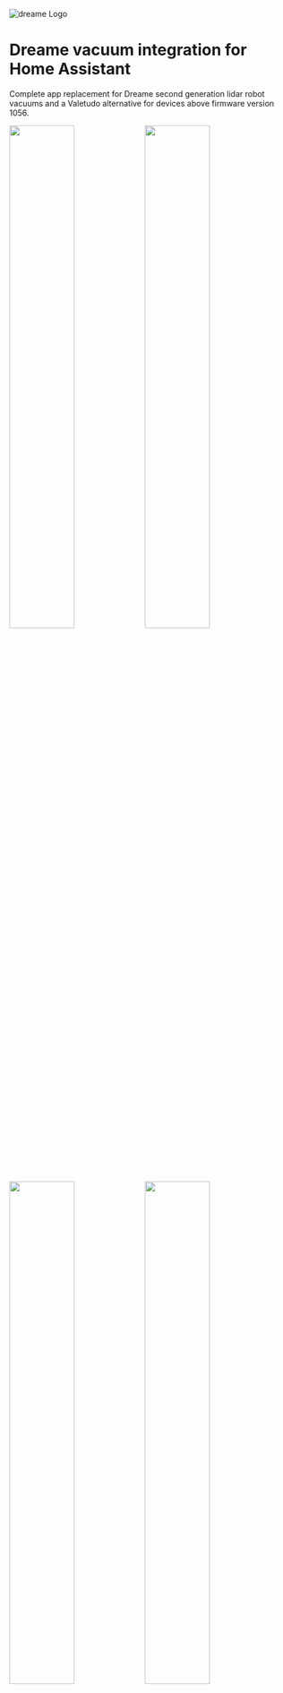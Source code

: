 ![dreame Logo](https://cdn.shopify.com/s/files/1/0302/5276/1220/files/rsz_logo_-01_400x_2ecfe8c0-2756-4bd1-a3f4-593b1f73e335_284x.jpg "dreame Logo")

# Dreame vacuum integration for Home Assistant

Complete app replacement for Dreame second generation lidar robot vacuums and a Valetudo alternative for devices above firmware version 1056.

<img src="https://raw.githubusercontent.com/Tasshack/dreame-vacuum/master/docs/media/map.png" width="48%"><img src="https://raw.githubusercontent.com/Tasshack/dreame-vacuum/master/docs/media/map_app.png" width="48%">

<img src="https://raw.githubusercontent.com/Tasshack/dreame-vacuum/master/docs/media/settings.png" width="48%"><img src="https://raw.githubusercontent.com/Tasshack/dreame-vacuum/master/docs/media/settings_app.png" width="48%">

## Features
All features completely reverse engineered from the official Mi Home app RN plugin for Z10 Pro with firmware version 1156.

- [Auto generated device entities](https://github.com/Tasshack/dreame-vacuum/blob/master/docs/entities.md)
- [Live and multi floor map support](https://github.com/Tasshack/dreame-vacuum/blob/master/docs/map.md)
- [Customized room cleaning entities](https://github.com/Tasshack/dreame-vacuum/blob/master/docs/room_entities.md)
- [Services for device and map with examples](https://github.com/Tasshack/dreame-vacuum/blob/master/docs/services.md)
- [Persistent notifications and error reporting](https://github.com/Tasshack/dreame-vacuum/blob/master/docs/notifications.md)
- [Valetudo map card support](#with-valetudo-map-card)
- Onboard scheduling support *(Coming soon)*

## Supported Devices

- `dreame.vacuum.p2028` *(Z10 Pro)*
- `dreame.vacuum.p2028a` *(L10 Plus)*
- `dreame.vacuum.p2029` *(L10 Pro)*
- `dreame.vacuum.p2027` *(W10)*
- `dreame.vacuum.r2104` *(W10 Pro)*
- `dreame.vacuum.r2228` *(S10)*
- `dreame.vacuum.r2233` *(S10 Pro)*
- `dreame.vacuum.r2205` *(D10 Plus)*
- `dreame.vacuum.p2259` *(D9 Max)*
- `dreame.vacuum.p2187` *(D9 Pro)*
- `dreame.vacuum.p2150a` *(Mi Robot Vacuum-Mop 2 Ultra)*
- `dreame.vacuum.p2150b` *(Mi Robot Vacuum-Mop 2 Ultra Set)*
- `dreame.vacuum.p2157` *(MOVA L600)*
- `dreame.vacuum.p2156o` *(MOVA Z500)*
- `dreame.vacuum.p2156` 
- `dreame.vacuum.p2114o` 
- `dreame.vacuum.p2149o` 
- `dreame.vacuum.p2150o`
- *`More to be added later...`*

## Configuration
- Use this button: <a href="https://my.home-assistant.io/redirect/config_flow_start/?domain=dreame_vacuum" target="_blank"><img src="https://my.home-assistant.io/badges/config_flow_start.svg" alt="Open your Home Assistant instance and start setting up a new integration." /></a> or:
  - Add the **Dreame Vacuum** integration in Settings -> Devices & Services -> Add Integration
  - Select **Dreame Vacuum** from the list
  - Confirm form submission
- Select configuration type:

    <img src="https://raw.githubusercontent.com/Tasshack/dreame-vacuum/master/docs/media/config_flow.png" width="550px">

    <a href="https://github.com/Tasshack/dreame-vacuum/blob/master/docs/map.md" target="_blank">About map feature</a>

- Enter required credentials according to the selected configuration type.
- Set your device name and integration settings:

    <img src="https://raw.githubusercontent.com/Tasshack/dreame-vacuum/master/docs/media/config_flow_settings.png" width="350px">

    <a href="https://github.com/Tasshack/dreame-vacuum/blob/master/docs/notifications.md" target="_blank">About notifications feature</a><br><a href="https://github.com/Tasshack/dreame-vacuum/blob/master/docs/map.md#color-schemes" target="_blank">About map color schemes</a>
- Navigate to device page for disabling or enabling entities that you want to use.

    <a href="https://github.com/Tasshack/dreame-vacuum/blob/master/docs/entities.md" target="_blank">About entities</a>
 
## How to Use

Integration is compatible with all available Lovelace vacuum cards but if you want to use zone cleaning feature you can prefer the Xiaomi Vacuum Card.

#### With [Xiaomi Vacuum Map Card](https://github.com/PiotrMachowski/lovelace-xiaomi-vacuum-map-card)
 > Template for room and zone cleaning.
<a href="https://my.home-assistant.io/redirect/developer_template/" target="_blank"><img src="https://my.home-assistant.io/badges/developer_template.svg" alt="Open your Home Assistant instance and show your template developer tools." /></a>
```yaml
{# ----------------- PROVIDE YOUR OWN ENTITY IDS HERE ----------------- #}
{% set camera_entity = "camera." %}
{% set vacuum_entity = "vacuum." %}
{# ------------------- DO NOT CHANGE ANYTHING BELOW ------------------- #}
{% set attributes = states[camera_entity].attributes %}

type: custom:xiaomi-vacuum-map-card
vacuum_platform: default
entity: {{ vacuum_entity }}
map_source:
  camera: {{ camera_entity }}
calibration_source:
  camera: true
map_modes:
  - template: vacuum_clean_zone
    max_selections: 10
    repeats_type: EXTERNAL
    service_call_schema:
      service: dreame_vacuum.vacuum_clean_zone
      service_data:
        entity_id: '[[entity_id]]'
        zone: '[[selection]]'
        repeats: '[[repeats]]'
  - template: vacuum_clean_segment
    repeats_type: EXTERNAL
    service_call_schema:
      service: dreame_vacuum.vacuum_clean_segment
      service_data:
        entity_id: '[[entity_id]]'
        segments: '[[selection]]'
        repeats: '[[repeats]]'
    predefined_selections:
{%- for room_id in attributes.rooms | default([]) %}
{%- set room = attributes.rooms[room_id] %}
      - id: {{room_id}}
        outline:
          - - {{room["x0"]}}
            - {{room["y0"]}}
          - - {{room["x0"]}}
            - {{room["y1"]}}
          - - {{room["x1"]}}
            - {{room["y1"]}}
          - - {{room["x1"]}}
            - {{room["y0"]}}
{%- endfor %}
```

#### With [Vacuum Card](https://github.com/denysdovhan/vacuum-card)

```yaml
type: custom:vacuum-card
entity: # Your vacuum entity
map: # Map Entity
map_refresh: 1
stats:
  default:
    - attribute: filter_left
      unit: '%'
      subtitle: Filter
    - attribute: side_brush_left
      unit: '%'
      subtitle: Side brush
    - attribute: main_brush_left
      unit: '%'
      subtitle: Main brush
    - attribute: sensor_dirty_left
      unit: '%'
      subtitle: Sensors
  cleaning:
    - attribute: cleaned_area
      unit: m²
      subtitle: Cleaned area
    - attribute: cleaning_time
      unit: min
      subtitle: Cleaning time
shortcuts:
  - name: Clean Room 1
    service: dreame_vacuum.vacuum_clean_segment
    service_data:
      entity_id: # Your vacuum entity
      segments: 1
    icon: mdi:sofa
  - name: Clean Room 2
    service: dreame_vacuum.vacuum_clean_segment
    service_data:
      entity_id: # Your vacuum entity
      segments: 2
    icon: mdi:bed-empty
  - name: Clean Room 3
    service: dreame_vacuum.vacuum_clean_segment
    service_data:
      entity_id: # Your vacuum entity
      segments: 3
    icon: mdi:silverware-fork-knife
```

#### With <a href="https://github.com/Hypfer/lovelace-valetudo-map-card" target="_blank">Valetudo Map Card</a>
 > Enable **Map Data** camera entity. 
<a href="https://my.home-assistant.io/redirect/entities/" target="_blank"><img src="https://my.home-assistant.io/badges/entities.svg" alt="Open your Home Assistant instance and show your entities." /></a>

```yaml
type: custom:valetudo-map-card
vacuum: # Your vacuum name not the entity id
rotate: 0 # Map rotation entity does not work on valetudo map card
vacuum_color: rgb(110, 110, 110)
wall_color: rgb(159, 159, 159)
floor_color: rgb(221, 221, 221)
no_go_area_color: rgb(177, 0, 0)
no_mop_area_color: rgb(170, 47, 255)
virtual_wall_color: rgb(199, 0, 0)
virtual_wall_width: 1.5
currently_cleaned_zone_color: rgb(221, 221, 221)
path_color: rgb(255, 255, 255)
path_width: 1.5
segment_opacity: 1
segment_colors:
  - rgb(171, 199, 248)
  - rgb(249, 224, 125)
  - rgb(184, 227, 255)
  - rgb(184, 217, 141)
```

#### With <a href="https://github.com/benct/lovelace-xiaomi-vacuum-card" target="_blank">Xiaomi Vacuum Card</a> and Picture Entity Card
```yaml
type: picture-entity
entity: # Your vacuum entity
camera_image: # Your camera entity
show_state: false
show_name: false
camera_view: live
tap_action:
  action: none
hold_action:
  action: none
```

```yaml
type: custom:xiaomi-vacuum-card
entity: # Your vacuum entity
vendor: xiaomi
attributes:
  main_brush_life:
    label: 'Main Brush: '
    key: main_brush_left
    unit: '%'
    icon: mdi:car-turbocharger
  side_brush_life:
    label: 'Side Brush: '
    key: side_brush_left
    unit: '%'
    icon: mdi:pinwheel-outline
  filter_life:
    label: 'Filter: '
    key: filter_left
    unit: '%'
    icon: mdi:air-filter
  sensor_life:
    label: 'Sensor: '
    key: sensor_dirty_left
    unit: '%'
    icon: mdi:radar
  main_brush: false
  side_brush: false
  filter: false
  sensor: false

```

### Blueprints

- ##### [Disabling obstacle avoidance on selected room](https://github.com/Tasshack/dreame-vacuum/blob/master/blueprints/automation/disable_obstacle_avoidance_on_selected_room.yaml) 
    Line laser based 3D obstacle avoidance is great but it is affected from reflective surfaces can be found on kitchen or corridors. This integration exposes robots current room as entity so it can be used on automations.

    <a href="https://my.home-assistant.io/redirect/blueprint_import/?blueprint_url=https%3A%2F%2Fgithub.com%2FTasshack%2Fdreame-vacuum%2Fblob%2Fmaster%2Fblueprints%2Fautomation%2Fdisable_obstacle_avoidance_on_selected_room.yaml" target="_blank"><img src="https://my.home-assistant.io/badges/blueprint_import.svg" alt="Open your Home Assistant instance and show the blueprint import dialog with a specific blueprint pre-filled." /></a>

## Thanks

 - [xiaomi_vacuum](https://github.com/pooyashahidi/xiaomi_vacuum) by [@pooyashahidi](https://github.com/pooyashahidi)
 - [xiaomi_miot_raw](https://github.com/ha0y/xiaomi_miot_raw) by [@ha0y](https://github.com/ha0y)
 - [Home-Assistant-custom-components-Xiaomi-Cloud-Map-Extractor](https://github.com/PiotrMachowski/Home-Assistant-custom-components-Xiaomi-Cloud-Map-Extractor) by [@PiotrMachowski](https://github.com/PiotrMachowski)
 - [Valetudo](https://github.com/Hypfer/Valetudo) by [@Hypfer](https://github.com/Hypfer)


<a href="https://www.buymeacoffee.com/tasshack" target="_blank"><img src="https://bmc-cdn.nyc3.digitaloceanspaces.com/BMC-button-images/custom_images/orange_img.png" alt="Buy Me A Coffee" style="height: auto !important;width: auto !important;" ></a>
<a href="https://paypal.me/tasshackK" target="_blank"><img src="https://www.paypalobjects.com/webstatic/mktg/logo/pp_cc_mark_37x23.jpg" border="0" alt="PayPal Logo" style="height: auto !important;width: auto !important;"></a>